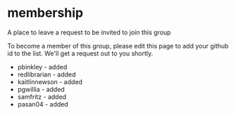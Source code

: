 # membership
A place to leave a request to be invited to join this group

To become a member of this group, please edit this page to add your github id to the list. We'll get a request out to you shortly.

- pbinkley - added
- redlibrarian - added
- kaitlinnewson - added
- pgwillia - added
- samfritz - added
- pasan04 - added


